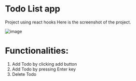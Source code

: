 # Todo List app
Project using react hooks Here is the screenshot of the project.

![image](https://user-images.githubusercontent.com/61102569/226516177-2831266f-f9c6-434f-bc1d-12d7611f7cce.png)

# Functionalities:
<ol> 
<li> Add Todo by clicking add button
<li> Add Todo by pressing Enter key
<li> Delete Todo
</ol>
